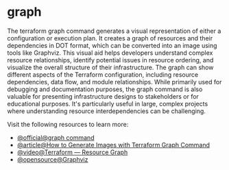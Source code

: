 # graph

The terraform graph command generates a visual representation of either a configuration or execution plan. It creates a graph of resources and their dependencies in DOT format, which can be converted into an image using tools like Graphviz. This visual aid helps developers understand complex resource relationships, identify potential issues in resource ordering, and visualize the overall structure of their infrastructure. The graph can show different aspects of the Terraform configuration, including resource dependencies, data flow, and module relationships. While primarily used for debugging and documentation purposes, the graph command is also valuable for presenting infrastructure designs to stakeholders or for educational purposes. It's particularly useful in large, complex projects where understanding resource interdependencies can be challenging.

Visit the following resources to learn more:

- [@official@graph command](https://developer.hashicorp.com/terraform/cli/commands/graph)
- [@article@How to Generate Images with Terraform Graph Command](https://spacelift.io/blog/terraform-graph)
- [@video@Terraform — Resource Graph](https://www.youtube.com/watch?v=YbnBstMyVEI)
- [@opensource@Graphviz](https://gitlab.com/graphviz/graphviz)